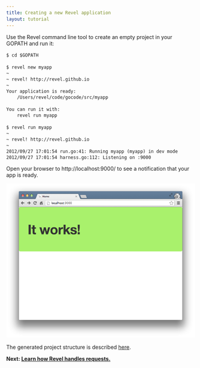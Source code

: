 ```yaml
---
title: Creating a new Revel application
layout: tutorial
---
```


Use the Revel command line tool to create an empty project in your GOPATH and
run it:

	$ cd $GOPATH

	$ revel new myapp
	~
	~ revel! http://revel.github.io
	~
    Your application is ready:
        /Users/revel/code/gocode/src/myapp

    You can run it with:
        revel run myapp

	$ revel run myapp
	~
	~ revel! http://revel.github.io
	~
	2012/09/27 17:01:54 run.go:41: Running myapp (myapp) in dev mode
	2012/09/27 17:01:54 harness.go:112: Listening on :9000

Open your browser to http://localhost:9000/ to see a notification that your app
is ready.

![Your Application Is Ready](../img/YourApplicationIsReady.png)

The generated project structure is described
[here](../manual/organization.html).

**Next: [Learn how Revel handles requests.](requestflow.html)**
